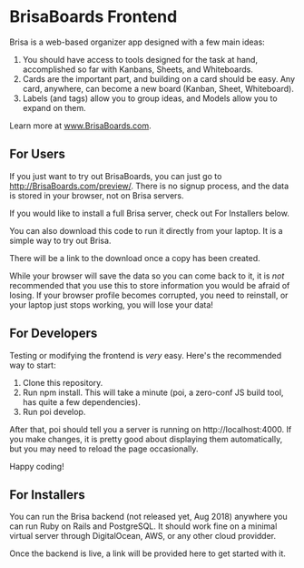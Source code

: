 # BrisaBoards Frontend

Brisa is a web-based organizer app designed with a few main ideas:

1. You should have access to tools designed for the task at hand, accomplished so far with Kanbans, Sheets, and Whiteboards.
2. Cards are the important part, and building on a card should be easy. Any card, anywhere, can become a new board (Kanban, Sheet, Whiteboard).
3. Labels (and tags) allow you to group ideas, and Models allow you to expand on them.

Learn more at www.BrisaBoards.com.

## For Users

If you just want to try out BrisaBoards, you can just go to http://BrisaBoards.com/preview/. There is no signup process, and the data is stored in your browser, not on Brisa servers.

If you would like to install a full Brisa server, check out For Installers below.

You can also download this code to run it directly from your laptop. It is a simple way to try out Brisa.

There will be a link to the download once a copy has been created.

While your browser will save the data so you can come back to it, it is _not_ recommended that you use this to store information you would be afraid of losing. If your browser profile becomes corrupted, you need to reinstall, or your laptop just stops working, you will lose your data!

## For Developers

Testing or modifying the frontend is _very_ easy. Here's the recommended way to start:

1. Clone this repository.
2. Run npm install. This will take a minute (poi, a zero-conf JS build tool, has quite a few dependencies).
3. Run poi develop.

After that, poi should tell you a server is running on http://localhost:4000. If you make changes, it is pretty good about displaying them automatically, but you may need to reload the page occasionally.

Happy coding!

## For Installers

You can run the Brisa backend (not released yet, Aug 2018) anywhere you can run Ruby on Rails and PostgreSQL. It should work fine on a minimal virtual server through DigitalOcean, AWS, or any other cloud providder.

Once the backend is live, a link will be provided here to get started with it.
